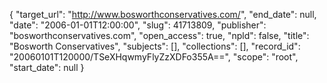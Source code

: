 {
  "target_url": "http://www.bosworthconservatives.com/", 
  "end_date": null, 
  "date": "2006-01-01T12:00:00", 
  "slug": 41713809, 
  "publisher": "bosworthconservatives.com", 
  "open_access": true, 
  "npld": false, 
  "title": "Bosworth Conservatives", 
  "subjects": [], 
  "collections": [], 
  "record_id": "20060101T120000/TSeXHqwmyFlyZzXDFo355A==", 
  "scope": "root", 
  "start_date": null
}


